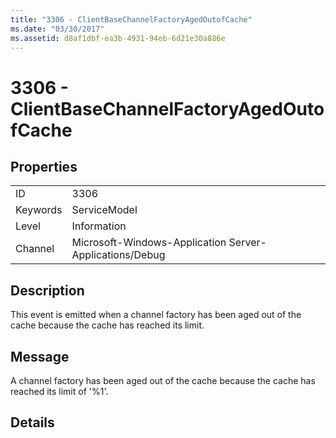 ```yaml
---
title: "3306 - ClientBaseChannelFactoryAgedOutofCache"
ms.date: "03/30/2017"
ms.assetid: d8af1dbf-ea3b-4931-94eb-6d21e30a886e
---
```

# 3306 - ClientBaseChannelFactoryAgedOutofCache
## Properties  
  
|||  
|-|-|  
|ID|3306|  
|Keywords|ServiceModel|  
|Level|Information|  
|Channel|Microsoft-Windows-Application Server-Applications/Debug|  
  
## Description  
 This event is emitted when a channel factory has been aged out of the cache because the cache has reached its limit.  
  
## Message  
 A channel factory has been aged out of the cache because the cache has reached its limit of '%1'.  
  
## Details
